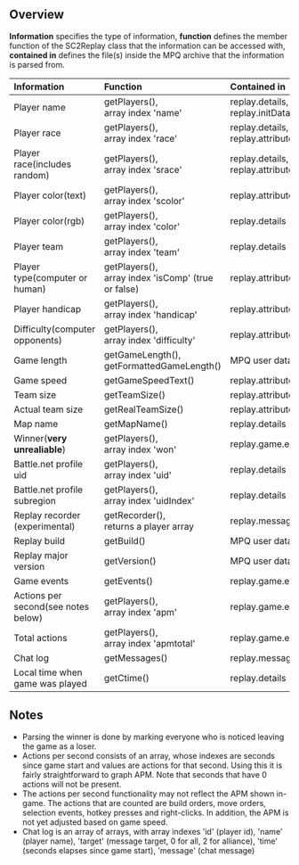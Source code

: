 ## Overview ##

**Information** specifies the type of information, **function** defines the member function of the SC2Replay class that the information can be accessed with, **contained in** defines the file(s) inside the MPQ archive that the information is parsed from.

| **Information** | **Function** | **Contained in** |
|:----------------|:-------------|:-----------------|
| Player name     | getPlayers(),<br />array index 'name' | replay.details,<br />replay.initData |
| Player race     | getPlayers(),<br />array index 'race' | replay.details,<br />replay.attributes.events |
| Player race(includes random) | getPlayers(),<br />array index 'srace' | replay.details,<br />replay.attributes.events |
| Player color(text) | getPlayers(),<br />array index 'scolor' | replay.attributes.events |
| Player color(rgb) | getPlayers(),<br />array index 'color' | replay.details   |
| Player team     | getPlayers(),<br />array index 'team' | replay.details   |
| Player type(computer or human) | getPlayers(),<br />array index 'isComp' (true or false) | replay.attributes.events |
| Player handicap | getPlayers(),<br />array index 'handicap' | replay.attributes.events |
| Difficulty(computer opponents) | getPlayers(),<br />array index 'difficulty' | replay.attributes.events |
| Game length     | getGameLength(),<br />getFormattedGameLength() | MPQ user data header |
| Game speed      | getGameSpeedText() | replay.attributes.events |
| Team size       | getTeamSize() | replay.attributes.events |
| Actual team size | getRealTeamSize() | replay.attributes.events |
| Map name        | getMapName() | replay.details   |
| Winner(**very unrealiable**) | getPlayers(),<br />array index 'won' | replay.game.events |
| Battle.net profile uid | getPlayers(),<br />array index 'uid' | replay.details   |
| Battle.net profile subregion | getPlayers(),<br />array index 'uidIndex' | replay.details   |
| Replay recorder (experimental) | getRecorder(),<br />returns a player array | replay.message.events |
| Replay build    | getBuild()   | MPQ user data header |
| Replay major version | getVersion() | MPQ user data header |
| Game events     | getEvents()  | replay.game.events |
| Actions per second(see notes below) | getPlayers(),<br />array index 'apm' | replay.game.events |
| Total actions   | getPlayers(),<br />array index 'apmtotal' | replay.game.events |
| Chat log        | getMessages() | replay.message.events |
| Local time when game was played | getCtime()   | replay.details   |



## Notes ##

  * Parsing the winner is done by marking everyone who is noticed leaving the game as a loser.
  * Actions per second consists of an array, whose indexes are seconds since game start and values are actions for that second. Using this it is fairly straightforward to graph APM. Note that seconds that have 0 actions will not be present.
  * The actions per second functionality may not reflect the APM shown in-game. The actions that are counted are build orders, move orders, selection events, hotkey presses and right-clicks. In addition, the APM is not yet adjusted based on game speed.
  * Chat log is an array of arrays, with array indexes 'id' (player id), 'name' (player name), 'target' (message target, 0 for all, 2 for alliance), 'time' (seconds elapses since game start), 'message' (chat message)
